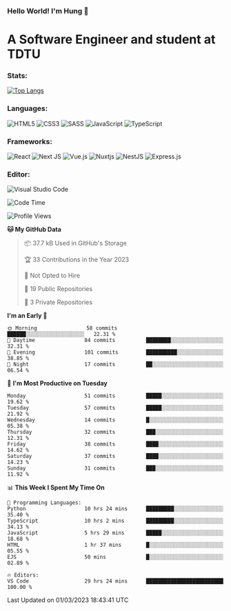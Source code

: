 ### Hello World! I'm Hung :wave:

# A Software Engineer and student at TDTU

### Stats:
[![Top Langs](https://github-readme-stats.vercel.app/api/top-langs/?username=Kuroo-nekoo)](https://github.com/anuraghazra/github-readme-stats)

### Languages:
![HTML5](https://img.shields.io/badge/html5-%23E34F26.svg?style=for-the-badge&logo=html5&logoColor=%23E34F26&color=white)
![CSS3](https://img.shields.io/badge/css3-%231572B6.svg?style=for-the-badge&logo=css3&logoColor=%231572B6&color=white)
![SASS](https://img.shields.io/badge/SASS-hotpink.svg?style=for-the-badge&logo=SASS&logoColor=hotpink&color=white)
![JavaScript](https://img.shields.io/badge/javascript-%23323330.svg?style=for-the-badge&logo=javascript&color=white)
![TypeScript](https://img.shields.io/badge/typescript-%23007ACC.svg?style=for-the-badge&logo=typescript&logoColor=%23007ACC&color=white)


### Frameworks:
![React](https://img.shields.io/badge/react-%2320232a.svg?style=for-the-badge&logo=react&logoColor=%%2361DAFB&color=white)
![Next JS](https://img.shields.io/badge/Next-black?style=for-the-badge&logo=next.js&logoColor=black&color=white)
![Vue.js](https://img.shields.io/badge/vuejs-%2335495e.svg?style=for-the-badge&logo=vuedotjs&logoColor=%234FC08D&color=white)
![Nuxtjs](https://img.shields.io/badge/Nuxt-002E3B?style=for-the-badge&logo=nuxtdotjs&color=white&logoColor=#00DC82)
![NestJS](https://img.shields.io/badge/nestjs-%23E0234E.svg?style=for-the-badge&logo=nestjs&logoColor=%23E0234E&color=white)
![Express.js](https://img.shields.io/badge/express.js-%23404d59.svg?style=for-the-badge&logo=express&logoColor=%23404d59&color=white)

### Editor:
![Visual Studio Code](https://img.shields.io/badge/Visual%20Studio%20Code-0078d7.svg?style=for-the-badge&logo=visual-studio-code&color=white&logoColor=0078d7)


<!--START_SECTION:waka-->
![Code Time](http://img.shields.io/badge/Code%20Time-397%20hrs%209%20mins-blue)

![Profile Views](http://img.shields.io/badge/Profile%20Views-0-blue)

**🐱 My GitHub Data** 

> 📦 37.7 kB Used in GitHub's Storage 
 > 
> 🏆 33 Contributions in the Year 2023
 > 
> 🚫 Not Opted to Hire
 > 
> 📜 19 Public Repositories 
 > 
> 🔑 3 Private Repositories 
 > 
**I'm an Early 🐤** 

```text
🌞 Morning                58 commits          ██████░░░░░░░░░░░░░░░░░░░   22.31 % 
🌆 Daytime                84 commits          ████████░░░░░░░░░░░░░░░░░   32.31 % 
🌃 Evening                101 commits         ██████████░░░░░░░░░░░░░░░   38.85 % 
🌙 Night                  17 commits          ██░░░░░░░░░░░░░░░░░░░░░░░   06.54 % 
```
📅 **I'm Most Productive on Tuesday** 

```text
Monday                   51 commits          █████░░░░░░░░░░░░░░░░░░░░   19.62 % 
Tuesday                  57 commits          █████░░░░░░░░░░░░░░░░░░░░   21.92 % 
Wednesday                14 commits          █░░░░░░░░░░░░░░░░░░░░░░░░   05.38 % 
Thursday                 32 commits          ███░░░░░░░░░░░░░░░░░░░░░░   12.31 % 
Friday                   38 commits          ████░░░░░░░░░░░░░░░░░░░░░   14.62 % 
Saturday                 37 commits          ████░░░░░░░░░░░░░░░░░░░░░   14.23 % 
Sunday                   31 commits          ███░░░░░░░░░░░░░░░░░░░░░░   11.92 % 
```


📊 **This Week I Spent My Time On** 

```text
💬 Programming Languages: 
Python                   10 hrs 24 mins      █████████░░░░░░░░░░░░░░░░   35.40 % 
TypeScript               10 hrs 2 mins       █████████░░░░░░░░░░░░░░░░   34.13 % 
JavaScript               5 hrs 29 mins       █████░░░░░░░░░░░░░░░░░░░░   18.68 % 
HTML                     1 hr 37 mins        █░░░░░░░░░░░░░░░░░░░░░░░░   05.55 % 
EJS                      50 mins             █░░░░░░░░░░░░░░░░░░░░░░░░   02.89 % 

🔥 Editors: 
VS Code                  29 hrs 24 mins      █████████████████████████   100.00 % 
```


 Last Updated on 01/03/2023 18:43:41 UTC
<!--END_SECTION:waka-->
